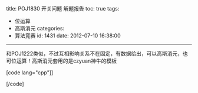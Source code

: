 title: POJ1830 开关问题 解题报告
toc: true
tags:
  - 位运算
  - 高斯消元
categories:
  - 算法竞赛
id: 1431
date: 2012-07-10 16:38:00
---

和POJ1222类似，不过互相影响关系不在固定，有数据给出，可以高斯消元，也可位运算！高斯消元套用的是czyuan神牛的模板

[code lang="cpp"]]


[/code]